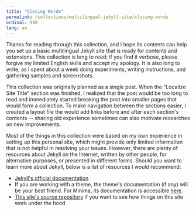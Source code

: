 ```yaml
---
title: "Closing Words"
permalink: /collections/multilingual-jekyll-site/closing-words
ordinal: 990
lang: en
---
```


Thanks for reading through this collection, and I hope its contents can help
you set up a basic multilingual Jekyll site that is ready for contents and
extensions. This collection is long to read; if you find it verbose, please
forgive my limited English skills and accept my apology. It is also long to
write, as I spent about a week doing experiments, writing instructions, and
gathering samples and screenshots.

This collection was originally planned as a single post. When the "Localize
Site Title" section was finished, I realized that the post would be too long to
read and immediately started breaking the post into smaller pages that would
form a collection. To make navigation between the sections easier, I created a
layout file the would add links before and after each section's contents --
sharing old experience sometimes can also motivate researches on new
improvements.

Most of the things in this collection were based on my own experience in
setting up this personal site, which might provide only limited information
that is not helpful in resolving your issues. However, there are plenty of
resources about Jekyll on the Internet, written by other people, for
alternative purposes, or presented in different forms. Should you want to learn
more about Jekyll, below is a list of resources I would recommend:

- [Jekyll's official documentation](https://jekyllrb.com/docs/)
- If you are working with a theme, the theme's documentation (if any) will be
  your best friend. For Minima, its documentation is accessible
  [here](https://github.com/jekyll/minima/blob/master/README.md).
- [This site's source repository](https://github.com/Leo3418/leo3418.github.io)
  if you want to see how things on this site work under the hood
